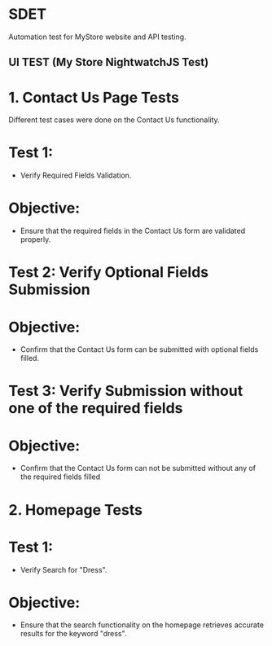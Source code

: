 # SDET
Automation test for MyStore website and API testing.
## UI TEST (My Store NightwatchJS Test)
# 1. Contact Us Page Tests
Different test cases were done on the Contact Us functionality.
 # Test 1:
 - Verify Required Fields Validation.
 # Objective:
 - Ensure that the required fields in the Contact Us form are validated properly.
 # Test 2: Verify Optional Fields Submission
 # Objective:
 - Confirm that the Contact Us form can be submitted with optional fields filled.
# Test 3: Verify Submission without one of the required fields 
 # Objective:
 - Confirm that the Contact Us form can not be submitted without any of the required fields filled
# 2. Homepage Tests
 # Test 1:
 - Verify Search for "Dress".
 # Objective:
 - Ensure that the search functionality on the homepage retrieves accurate results for the keyword "dress".

